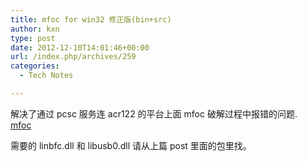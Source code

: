 ```yaml
---
title: mfoc for win32 修正版(bin+src)
author: kxn
type: post
date: 2012-12-10T14:01:46+00:00
url: /index.php/archives/259
categories:
  - Tech Notes

---
```

解决了通过 pcsc 服务连 acr122 的平台上面 mfoc 破解过程中报错的问题.  
[mfoc][1]

需要的 linbfc.dll 和 libusb0.dll 请从上篇 post 里面的包里找。

 [1]: http://blog.kangkang.org/wp-content/uploads/2012/12/mfoc.rar